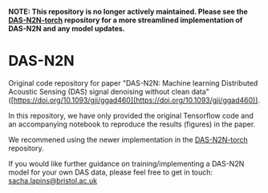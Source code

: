 **NOTE: This repository is no longer actively maintained. Please see the [DAS-N2N-torch](https://github.com/sachalapins/DAS-N2N-torch) repository for a more streamlined implementation of DAS-N2N and any model updates.**

# DAS-N2N
Original code repository for paper "DAS-N2N: Machine learning Distributed Acoustic Sensing (DAS) signal denoising without clean data" ([https://doi.org/10.1093/gji/ggad460](https://doi.org/10.1093/gji/ggad460)).

In this repository, we have only provided the original Tensorflow code and an accompanying notebook to reproduce the results (figures) in the paper.

We recommened using the newer implementation in the [DAS-N2N-torch](https://github.com/sachalapins/DAS-N2N-torch) repository.

If you would like further guidance on training/implementing a DAS-N2N model for your own DAS data, please feel free to get in touch: [sacha.lapins@bristol.ac.uk](mailto:sacha.lapins@bristol.ac.uk)
